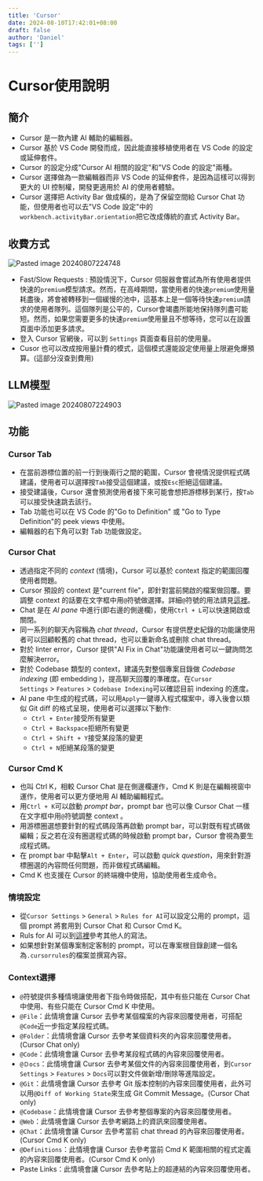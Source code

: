 ```yaml
---
title: 'Cursor'
date: 2024-08-10T17:42:01+08:00
draft: false
author: 'Daniel'
tags: ['']
---
```


# Cursor使用說明

## 簡介

- Cursor 是一款內建 AI 輔助的編輯器。
- Cursor 基於 VS Code 開發而成，因此能直接移植使用者在 VS Code 的設定或延伸套件。
- Cursor 的設定分成"Cursor AI 相關的設定"和"VS Code 的設定"兩種。
- Cursor 選擇做為一款編輯器而非 VS Code 的延伸套件，是因為這樣可以得到更大的 UI 控制權，開發更適用於 AI 的使用者體驗。
- Cursor 選擇把 Activity Bar 做成橫的，是為了保留空間給 Cursor Chat 功能，但使用者也可以去"VS Code 設定"中的`workbench.activityBar.orientation`把它改成傳統的直式 Activity Bar。

## 收費方式

![Pasted image 20240807224748](https://github.com/user-attachments/assets/3f0d3a00-5355-4391-ab75-93c557252cc8)

- Fast/Slow Requests : 預設情況下，Cursor 伺服器會嘗試為所有使用者提供快速的`premium`模型請求。然而，在高峰期間，當使用者的快速`premium`使用量耗盡後，將會被轉移到一個緩慢的池中，這基本上是一個等待快速`premium`請求的使用者隊列。這個隊列是公平的，Cursor會竭盡所能地保持隊列盡可能短。然而，如果您需要更多的快速`premium`使用量且不想等待，您可以在設置頁面中添加更多請求。
- 登入 Cursor 官網後，可以到 `Settings` 頁面查看目前的使用量。
- Cusor 也可以改成按用量計費的模式，這個模式還能設定使用量上限避免爆預算。(這部分沒查到費用)

## LLM模型

![Pasted image 20240807224903](https://github.com/user-attachments/assets/074903dc-fc7a-46fa-918e-eded93793c44)

## 功能

### Cursor Tab

- 在當前游標位置的前一行到後兩行之間的範圍，Cursor 會視情況提供程式碼建議，使用者可以選擇按`Tab`接受這個建議，或按`Esc`拒絕這個建議。
- 接受建議後，Cursor 還會預測使用者接下來可能會想把游標移到某行，按`Tab`可以接受快速跳去該行。
- Tab 功能也可以在 VS Code 的"Go to Definition" 或 "Go to Type Definition"的 peek views 中使用。
- 編輯器的右下角可以對 Tab 功能做設定。

### Cursor Chat

- 透過指定不同的 *context* (情境)，Cursor 可以基於 context 指定的範圍回覆使用者問題。
- Cursor 預設的 context 是"current file"，即針對當前開啟的檔案做回覆。要調整 context 的話要在文字框中用`@`符號做選擇。詳細`@`符號的用法請見[這裡](https://docs.cursor.com/context/@-symbols/basic)。
- Chat 是在 *AI pane* 中進行(即右邊的側邊欄)，使用`Ctrl + L`可以快速開啟或關閉。
- 同一系列的聊天內容稱為 *chat thread*，Cursor 有提供歷史紀錄的功能讓使用者可以回顧較舊的 chat thread，也可以重新命名或刪除 chat thread。
- 對於 linter error，Cursor 提供"AI Fix in Chat"功能讓使用者可以一鍵詢問怎麼解決error。
- 對於 Codebase 類型的 context，建議先對整個專案目錄做 *Codebase indexing* (即 embedding )，提高聊天回覆的準確度。在`Cursor Settings` > `Features` > `Codebase Indexing`可以確認目前 indexing 的進度。
- AI pane 中生成的程式碼，可以用`Apply`一鍵導入程式檔案中，導入後會以類似 Git diff 的格式呈現，使用者可以選擇以下動作: 
	- `Ctrl + Enter`接受所有變更
	- `Ctrl + Backspace`拒絕所有變更
	- `Ctrl + Shift + Y`接受某段落的變更
	- `Ctrl + N`拒絕某段落的變更

### Cursor Cmd K

- 也叫 Ctrl K，相較 Cursor Chat 是在側邊欄運作，Cmd K 則是在編輯視窗中運作，使用者可以更方便地用 AI 輔助編輯程式。
- 用`Ctrl + K`可以啟動 *prompt bar*，prompt bar 也可以像 Cursor Chat 一樣在文字框中用`@`符號調整 context 。
- 用游標圈選想要針對的程式碼段落再啟動 prompt bar，可以對既有程式碼做編輯；反之若在沒有圈選程式碼的時候啟動 prompt bar，Cursor 會視為要生成程式碼。
- 在 prompt bar 中點擊`Alt + Enter`，可以啟動 *quick question*，用來針對游標圈選的內容問任何問題，而非做程式碼編輯。
- Cmd K 也支援在 Cursor 的終端機中使用，協助使用者生成命令。

### 情境設定

- 從`Cursor Settings` > `General` > `Rules for AI`可以設定公用的 prompt，這個 prompt 將套用到 Cursor Chat 和 Cursor Cmd K。
- Ruls for AI 可以到[這裡](https://forum.cursor.com/t/share-your-rules-for-ai/2377)參考其他人的寫法。
- 如果想針對某個專案制定客制的 prompt，可以在專案根目錄創建一個名為`.cursorrules`的檔案並撰寫內容。

### Context選擇

- `@`符號提供多種情境讓使用者下指令時做搭配，其中有些只能在 Cursor Chat 中使用、有些只能在 Cursor Cmd K 中使用。
- `@File`：此情境會讓 Cursor 去參考某個檔案的內容來回覆使用者，可搭配`@Code`近一步指定某段程式碼。
- `@Folder`：此情境會讓 Cursor 去參考某個資料夾的內容來回覆使用者。(Cursor Chat only)
- `@Code`：此情境會讓 Cursor 去參考某段程式碼的內容來回覆使用者。
- `@Ｄocs`：此情境會讓 Cursor 去參考某個文件的內容來回覆使用者，到`Cursor Settings` > `Features` > `Docs`可以對文件做新增/刪除等進階設定。
- `@Git`：此情境會讓 Cursor 去參考 Git 版本控制的內容來回覆使用者，此外可以用`@Diff of Working State`來生成 Git Commit Message。(Cursor Chat only)
- `@Codebase`：此情境會讓 Cursor 去參考整個專案的內容來回覆使用者。
- `@Web`：此情境會讓 Cursor 去參考網路上的資訊來回覆使用者。
- `@Chat`：此情境會讓 Cursor 去參考當前 chat thread 的內容來回覆使用者。(Cursor Cmd K only)
- `@Definitions`：此情境會讓 Cursor 去參考當前 Cmd K 範圍相關的程式定義的內容來回覆使用者。(Cursor Cmd K only)
- Paste Links：此情境會讓 Cursor 去參考貼上的超連結的內容來回覆使用者。
